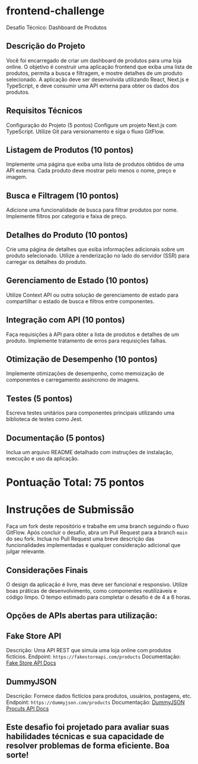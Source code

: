# frontend-challenge
Desafio Técnico: Dashboard de Produtos

## Descrição do Projeto
Você foi encarregado de criar um dashboard de produtos para uma loja online. O objetivo é construir uma aplicação frontend que exiba uma lista de produtos, permita a busca e filtragem, e mostre detalhes de um produto selecionado. A aplicação deve ser desenvolvida utilizando React, Next.js e TypeScript, e deve consumir uma API externa para obter os dados dos produtos.

## Requisitos Técnicos
Configuração do Projeto (5 pontos)
Configure um projeto Next.js com TypeScript.
Utilize Git para versionamento e siga o fluxo GitFlow.

## Listagem de Produtos (10 pontos)
Implemente uma página que exiba uma lista de produtos obtidos de uma API externa.
Cada produto deve mostrar pelo menos o nome, preço e imagem.

## Busca e Filtragem (10 pontos)
Adicione uma funcionalidade de busca para filtrar produtos por nome.
Implemente filtros por categoria e faixa de preço.

## Detalhes do Produto (10 pontos)
Crie uma página de detalhes que exiba informações adicionais sobre um produto selecionado.
Utilize a renderização no lado do servidor (SSR) para carregar os detalhes do produto.

## Gerenciamento de Estado (10 pontos)
Utilize Context API ou outra solução de gerenciamento de estado para compartilhar o estado de busca e filtros entre componentes.

## Integração com API (10 pontos)
Faça requisições à API para obter a lista de produtos e detalhes de um produto.
Implemente tratamento de erros para requisições falhas.

## Otimização de Desempenho (10 pontos)
Implemente otimizações de desempenho, como memoização de componentes e carregamento assíncrono de imagens.

## Testes (5 pontos)
Escreva testes unitários para componentes principais utilizando uma biblioteca de testes como Jest.

## Documentação (5 pontos)
Inclua um arquivo README detalhado com instruções de instalação, execução e uso da aplicação.

# Pontuação Total: 75 pontos

# Instruções de Submissão
Faça um fork deste repositório e trabalhe em uma branch seguindo o fluxo GitFlow.
Após concluir o desafio, abra um Pull Request para a branch `main` do seu fork.
Inclua no Pull Request uma breve descrição das funcionalidades implementadas e qualquer consideração adicional que julgar relevante.

## Considerações Finais
O design da aplicação é livre, mas deve ser funcional e responsivo.
Utilize boas práticas de desenvolvimento, como componentes reutilizáveis e código limpo.
O tempo estimado para completar o desafio é de 4 a 6 horas.

## Opções de APIs abertas para utilização:

## Fake Store API
Descrição: Uma API REST que simula uma loja online com produtos fictícios.
Endpoint: `https://fakestoreapi.com/products`
Documentação: [Fake Store API Docs](https://fakestoreapi.com/docs)

## DummyJSON
Descrição: Fornece dados fictícios para produtos, usuários, postagens, etc.
Endpoint: `https://dummyjson.com/products`
Documentação: [DummyJSON Procuts API Docs](https://dummyjson.com/docs/products)

## Este desafio foi projetado para avaliar suas habilidades técnicas e sua capacidade de resolver problemas de forma eficiente. Boa sorte!

